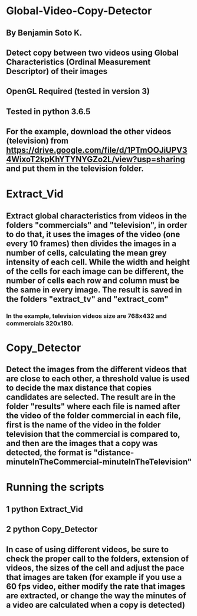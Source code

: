 # Global-Video-Copy-Detector
## By Benjamin Soto K.

## Detect copy between two videos using Global Characteristics (Ordinal Measurement Descriptor) of their images

## OpenGL Required (tested in version 3)
## Tested in python 3.6.5

## For the example, download the other videos (television) from https://drive.google.com/file/d/1PTmOOJiUPV34WixoT2kpKhYTYNYGZo2L/view?usp=sharing and put them in the television folder.

# Extract_Vid
## Extract global characteristics from videos in the folders "commercials" and "television", in order to do that, it uses the images of the video (one every 10 frames) then divides the images in a number of cells, calculating the mean grey intensity of each cell. While the width and height of the cells for each image can be different, the number of cells each row and column must be the same in every image. The result is saved in the folders "extract_tv" and "extract_com"
### In the example, television videos size are 768x432 and commercials 320x180.

# Copy_Detector
## Detect the images from the different videos that are close to each other, a threshold value is used to decide the max distance that copies candidates are selected. The result are in the folder "results" where each file is named after the video of the folder commercial in each file, first is the name of the video in the folder television that the commercial is compared to, and then are the images that a copy was detected, the format is "distance-minuteInTheCommercial-minuteInTheTelevision"

# Running the scripts
## 1 python Extract_Vid
## 2 python Copy_Detector

## In case of using different videos, be sure to check the proper call to the folders, extension of videos, the sizes of the cell and adjust the pace that images are taken (for example if you use a 60 fps video, either modify the rate that images are extracted, or change the way the minutes of a video are calculated when a copy is detected)
